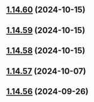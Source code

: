 ## [1.14.60](https://github.com/msobiecki/algorithm/compare/v1.14.59...v1.14.60) (2024-10-15)



## [1.14.59](https://github.com/msobiecki/algorithm/compare/v1.14.58...v1.14.59) (2024-10-15)



## [1.14.58](https://github.com/msobiecki/algorithm/compare/v1.14.57...v1.14.58) (2024-10-15)



## [1.14.57](https://github.com/msobiecki/algorithm/compare/v1.14.56...v1.14.57) (2024-10-07)



## [1.14.56](https://github.com/msobiecki/algorithm/compare/v1.14.55...v1.14.56) (2024-09-26)



